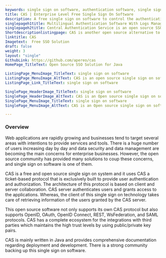 ```yaml
---
keywords: single sign on software, authentication software, single sign on technology, sso tool, single sign on system
title: CAS | Enterprise Level Free Single Sign On Software
description: A free single sign on software to control the authentication feature of multiple websites from one place using ticket-based and other standard protocols.
singlepageh1title: Multilingual Authentication Software With Logs Management
singlepageh2title: Central Authentication Service is an open source SSO tool that provides authentication and authorization features using OpenID, OAuth, and SAML protocols.
Shortdescriptionlistingpage: CAS is another open source alternative to provide Authorization, SSO and Federation. It is Multilingual and supports Multifactor Authentication using ticket-based and other standard protocols.
linktitle: CAS
Imagetext:  Free SSO Solution
draft: false
weight: 3
layout: "single"
GithubLink: https://github.com/apereo/cas
HomePage_TitleText: Open Source SSO Solution for Java

ListingPage_MenuImage_TitleText: single sign on software
ListingPage_MenuImage_AltText: CAS is an open source single sign on software
ListingPage_Link_TitleText: single sign on software

SinglePage_HeaderImage_TitleText: single sign on software
SinglePage_HeaderImage_AltText: CAS is an Open source single sign on software
SinglePage_MenuImage_TitleText: single sign on software
SinglePage_MenuImage_AltText: CAS is an Open source single sign on software

---
```

### **Overview**
Web applications are rapidly growing and businesses tend to target several areas with intentions to provide services and tools. There is a huge number of users increasing day by day and data security and data management are becoming the main concerns for enterprise businesses. However, the open source community has provided many solutions to coup these concerns, and single sign on software is one of them.

CAS is a free and open source single sign on system and it uses CAS a ticket-based protocol that is exclusively built to provide user authentication and authorization. The architecture of this protocol is based on client and server collaboration. CAS server authenticates users and grants access to the applications. Whereas, the client of this single sign on technology takes care of retrieving information of the users granted by the CAS server.

This open source software not only supports its own CAS protocol but also supports OpenID, OAuth, OpenID Connect, REST, WsFederation, and SAML protocols. CAS has a complete ecosystem for the integrations with third parties which maintains the high trust levels by using public/private key pairs.

CAS is mainly written in Java and provides comprehensive documentation regarding deployment and development. There is a strong community backing up this single sign on software.
